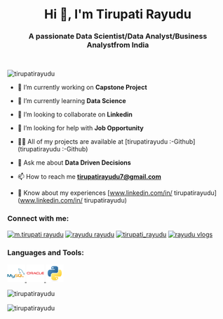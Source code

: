 <h1 align="center">Hi 👋, I'm Tirupati Rayudu</h1>
<h3 align="center">A passionate Data Scientist/Data Analyst/Business Analystfrom India</h3>
<img width="100%"https://www.bing.com/images/search?view=detailV2&ccid=sPmCYYOD&id=5EB464198864EB8950AAA9DEF3EE1D912B2DF723&thid=OIP.sPmCYYODdVj1LNK0C_AMrgHaE8&mediaurl=https%3A%2F%2Fimg.freepik.com%2Fpremium-vector%2Fflat-style-data-scientist-with-data-analytics-tools-machine-learning-algorithms_1033579-46902.jpg&exph=418&expw=626&q=data+scientist+animation+images+free+download&form=IRPRST&ck=5A26BF0D3B18DFAF58CE6058A86DEEAB&selectedindex=0&itb=0&cw=1103&ch=509&ajaxhist=0&ajaxserp=0&vt=2&sim=11&cit=ccid_sPmCYYOD*cp_5A26BF0D3B18DFAF58CE6058A86DEEAB*mid_5EB464198864EB8950AAA9DEF3EE1D912B2DF723*thid_OIP.sPmCYYODdVj1LNK0C!_AMrgHaE8>
<p align="left"> <img src="https://komarev.com/ghpvc/?username=tirupatirayudu&label=Profile%20views&color=0e75b6&style=flat" alt="tirupatirayudu" /> </p>

- 🔭 I’m currently working on **Capstone Project**

- 🌱 I’m currently learning **Data Science**

- 👯 I’m looking to collaborate on **Linkedin**

- 🤝 I’m looking for help with **Job Opportunity**

- 👨‍💻 All of my projects are available at [tirupatirayudu :-Github](tirupatirayudu :-Github)

- 💬 Ask me about **Data Driven Decisions**

- 📫 How to reach me **tirupatirayudu7@gmail.com**

- 📄 Know about my experiences [www.linkedin.com/in/ tirupatirayudu](www.linkedin.com/in/ tirupatirayudu)

<h3 align="left">Connect with me:</h3>
<p align="left">
<a href="https://linkedin.com/in/m.tirupati rayudu" target="blank"><img align="center" src="https://raw.githubusercontent.com/rahuldkjain/github-profile-readme-generator/master/src/images/icons/Social/linked-in-alt.svg" alt="m.tirupati rayudu" height="30" width="40" /></a>
<a href="https://fb.com/rayudu rayudu" target="blank"><img align="center" src="https://raw.githubusercontent.com/rahuldkjain/github-profile-readme-generator/master/src/images/icons/Social/facebook.svg" alt="rayudu rayudu" height="30" width="40" /></a>
<a href="https://instagram.com/tirupati_rayudu" target="blank"><img align="center" src="https://raw.githubusercontent.com/rahuldkjain/github-profile-readme-generator/master/src/images/icons/Social/instagram.svg" alt="tirupati_rayudu" height="30" width="40" /></a>
<a href="https://www.youtube.com/c/rayudu vlogs" target="blank"><img align="center" src="https://raw.githubusercontent.com/rahuldkjain/github-profile-readme-generator/master/src/images/icons/Social/youtube.svg" alt="rayudu vlogs" height="30" width="40" /></a>
</p>

<h3 align="left">Languages and Tools:</h3>
<p align="left"> <a href="https://www.mysql.com/" target="_blank" rel="noreferrer"> <img src="https://raw.githubusercontent.com/devicons/devicon/master/icons/mysql/mysql-original-wordmark.svg" alt="mysql" width="40" height="40"/> </a> <a href="https://www.oracle.com/" target="_blank" rel="noreferrer"> <img src="https://raw.githubusercontent.com/devicons/devicon/master/icons/oracle/oracle-original.svg" alt="oracle" width="40" height="40"/> </a> <a href="https://www.python.org" target="_blank" rel="noreferrer"> <img src="https://raw.githubusercontent.com/devicons/devicon/master/icons/python/python-original.svg" alt="python" width="40" height="40"/> </a> </p>

<p><img align="center" src="https://github-readme-stats.vercel.app/api/top-langs?username=tirupatirayudu&show_icons=true&locale=en&layout=compact" alt="tirupatirayudu" /></p>

<p><img align="center" src="https://github-readme-streak-stats.herokuapp.com/?user=tirupatirayudu&" alt="tirupatirayudu" /></p>

